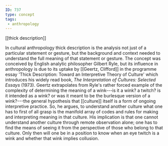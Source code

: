 ```yaml
---
ID: 737
type: concept
tags: 
 - anthropology
---
```


[[thick description]]

 In
cultural anthropology thick description is the analysis not just of a
particular statement or gesture, but the background and context needed
to understand the full meaning of that statement or gesture. The concept
was conceived by English analytic philosopher Gilbert Ryle, but its
influence in anthropology is due to its uptake by [[Geertz, Clifford]] in the programme
essay 'Thick Description: Toward an Interpretive Theory of Culture'
which introduces his widely read book, *The Interpretation of Cultures:
Selected Essays* (1973). Geertz extrapolates from Ryle's rather forced
example of the complexity of determining the meaning of a wink---is it a
wink? a twitch? is it intended as a wink? or was it meant to be the
burlesque version of a wink?---the general hypothesis that
[[culture]] itself is a form
of ongoing interpretive practice. So, he argues, to understand another
culture what one has to first of all grasp is the manifold array of
codes and rules for making and interpreting meaning in that culture. His
implication is that one cannot understand another culture through remote
observation alone; one has to find the means of seeing it from the
perspective of those who belong to that culture. Only then will one be
in a position to know when an eye twitch is a wink and whether that wink
implies collusion.
